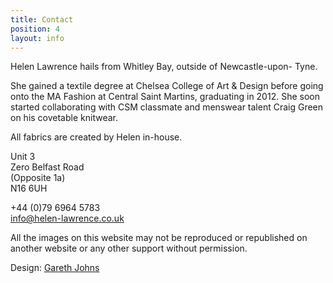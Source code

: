 ```yaml
---
title: Contact
position: 4
layout: info
---
```


Helen Lawrence hails from Whitley Bay, outside of Newcastle-upon- Tyne.

She gained a textile degree at Chelsea College of Art & Design before going onto the MA Fashion at Central Saint Martins, graduating in 2012.
She soon started collaborating with CSM classmate and menswear talent Craig Green on his covetable knitwear.

All fabrics are created by Helen in-house.

Unit 3\
Zero Belfast Road\
\(Opposite 1a)\
N16 6UH

\+44 (0)79 6964 5783\
[info@helen-lawrence.co.uk](mailto:info@helen-lawrence.co.uk)

All the images on this website may not be reproduced or republished on another website or any other support without permission.

Design: [Gareth Johns](http://garethjohnsdesign.com)